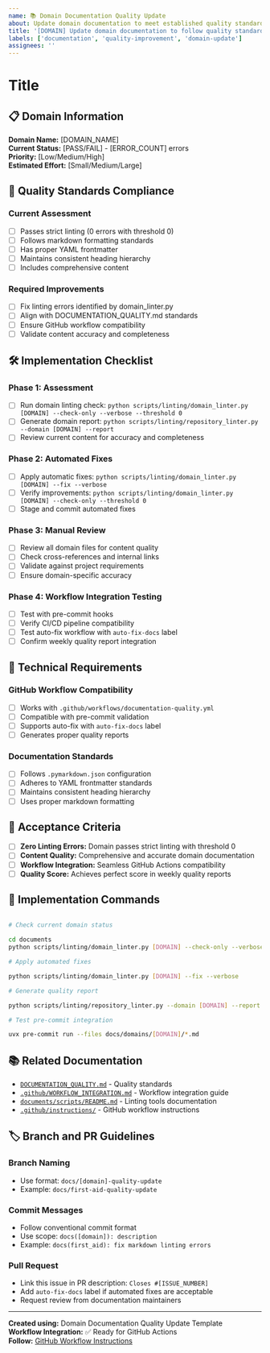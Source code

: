```yaml
---
name: 📚 Domain Documentation Quality Update
about: Update domain documentation to meet established quality standards
title: '[DOMAIN] Update domain documentation to follow quality standards'
labels: ['documentation', 'quality-improvement', 'domain-update']
assignees: ''
---
```


# Title
## 📋 Domain Information

**Domain Name:** [DOMAIN_NAME]  
**Current Status:** [PASS/FAIL] - [ERROR_COUNT] errors  
**Priority:** [Low/Medium/High]  
**Estimated Effort:** [Small/Medium/Large]  

## 🎯 Quality Standards Compliance

### Current Assessment

- [ ] Passes strict linting (0 errors with threshold 0)
- [ ] Follows markdown formatting standards
- [ ] Has proper YAML frontmatter
- [ ] Maintains consistent heading hierarchy
- [ ] Includes comprehensive content

### Required Improvements

- [ ] Fix linting errors identified by domain_linter.py
- [ ] Align with DOCUMENTATION_QUALITY.md standards
- [ ] Ensure GitHub workflow compatibility
- [ ] Validate content accuracy and completeness

## 🛠️ Implementation Checklist

### Phase 1: Assessment

- [ ] Run domain linting check: `python scripts/linting/domain_linter.py [DOMAIN] --check-only --verbose --threshold 0`
- [ ] Generate domain report: `python scripts/linting/repository_linter.py --domain [DOMAIN] --report`
- [ ] Review current content for accuracy and completeness

### Phase 2: Automated Fixes

- [ ] Apply automatic fixes: `python scripts/linting/domain_linter.py [DOMAIN] --fix --verbose`
- [ ] Verify improvements: `python scripts/linting/domain_linter.py [DOMAIN] --check-only --threshold 0`
- [ ] Stage and commit automated fixes

### Phase 3: Manual Review

- [ ] Review all domain files for content quality
- [ ] Check cross-references and internal links
- [ ] Validate against project requirements
- [ ] Ensure domain-specific accuracy

### Phase 4: Workflow Integration Testing

- [ ] Test with pre-commit hooks
- [ ] Verify CI/CD pipeline compatibility
- [ ] Test auto-fix workflow with `auto-fix-docs` label
- [ ] Confirm weekly quality report integration

## 🔧 Technical Requirements

### GitHub Workflow Compatibility

- [ ] Works with `.github/workflows/documentation-quality.yml`
- [ ] Compatible with pre-commit validation
- [ ] Supports auto-fix with `auto-fix-docs` label
- [ ] Generates proper quality reports

### Documentation Standards

- [ ] Follows `.pymarkdown.json` configuration
- [ ] Adheres to YAML frontmatter standards
- [ ] Maintains consistent heading hierarchy
- [ ] Uses proper markdown formatting

## 📝 Acceptance Criteria

- [ ] **Zero Linting Errors:** Domain passes strict linting with threshold 0
- [ ] **Content Quality:** Comprehensive and accurate domain documentation
- [ ] **Workflow Integration:** Seamless GitHub Actions compatibility
- [ ] **Quality Score:** Achieves perfect score in weekly quality reports

## 🚀 Implementation Commands

```bash

# Check current domain status

cd documents
python scripts/linting/domain_linter.py [DOMAIN] --check-only --verbose --threshold 0

# Apply automated fixes

python scripts/linting/domain_linter.py [DOMAIN] --fix --verbose

# Generate quality report

python scripts/linting/repository_linter.py --domain [DOMAIN] --report --save-report

# Test pre-commit integration

uvx pre-commit run --files docs/domains/[DOMAIN]/*.md
```

## 📚 Related Documentation

- [`DOCUMENTATION_QUALITY.md`](../../DOCUMENTATION_QUALITY.md) - Quality standards
- [`.github/WORKFLOW_INTEGRATION.md`](../WORKFLOW_INTEGRATION.md) - Workflow integration guide
- [`documents/scripts/README.md`](../../documents/scripts/README.md) - Linting tools documentation
- [`.github/instructions/`](../instructions/) - GitHub workflow instructions

## 🏷️ Branch and PR Guidelines

### Branch Naming

- Use format: `docs/[domain]-quality-update`
- Example: `docs/first-aid-quality-update`

### Commit Messages

- Follow conventional commit format
- Use scope: `docs([domain]): description`
- Example: `docs(first_aid): fix markdown linting errors`

### Pull Request

- Link this issue in PR description: `Closes #[ISSUE_NUMBER]`
- Add `auto-fix-docs` label if automated fixes are acceptable
- Request review from documentation maintainers

---

**Created using:** Domain Documentation Quality Update Template  
**Workflow Integration:** ✅ Ready for GitHub Actions  
**Follow:** [GitHub Workflow Instructions](../instructions/github-workflow-workspace-cleanliness.instructions.md)
